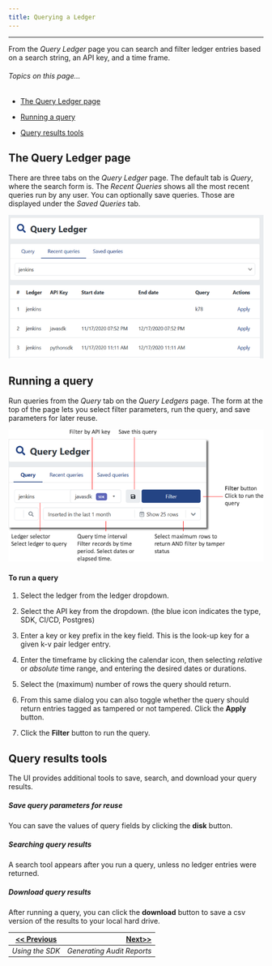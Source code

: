 ```yaml
---
title: Querying a Ledger
---
```


-------
From the *Query Ledger* page you can search and filter ledger entries based on a search string, an API key, and a time frame.

###### _Topics on this page..._

- [The Query Ledger page](help/query-ledger#the-query-ledger-page)

- [Running a query](help/query-ledger#running-a-query)

- [Query results tools](help/query-ledger#query-results-tools)

## The Query Ledger page

There are three tabs on the *Query Ledger* page. The default tab is *Query*, where the search form is. The *Recent Queries* shows all the most recent queries run by any user. You can optionally save queries. Those are displayed under the *Saved Queries* tab. 

<v-img src="/alt_query_ldgr_main.png" alt="" align="left"></v-img>
![](assets\images\alt_query_ldgr_main.png)

## Running a query

Run queries from the *Query* tab on the *Query Ledgers* page. The form at the top of the page lets you select filter parameters, run the query, and save parameters for later reuse.

<v-img src="/alt_query_ldgr_wgt_annot.png" alt="" align="left"></v-img>


![](assets\images\alt_query_ldgr_wgt_annot.png)

#### To run a query

1. Select the ledger from the ledger dropdown.

2. Select the API key from the dropdown. (the blue icon indicates the type, SDK, CI/CD, Postgres)

3. Enter a key or key prefix in the key field. This is the look-up key for a given k-v pair ledger entry.

4. Enter the timeframe by clicking the calendar icon, then selecting *relative* or *absolute* time range, and entering the desired dates or durations. 

5. Select the (maximum) number of rows the query should return.

6. From this same dialog you can also toggle whether the query should return entries tagged as tampered or not tampered. Click the **Apply** button.
   
   <v-img src="/alt_query_entryfilt_dlg.png" alt="" align="left"></v-img>
   
7. 
   Click the **Filter** button to run the query.

## Query results tools

The UI provides additional tools to save, search, and download your query results.

##### Save query parameters for reuse

You can save the values of query fields by clicking the **disk** button.

##### Searching query results

A search tool appears after you run a query, unless no ledger entries were returned.

##### Download query results

After running a query, you can click the **download** button to save a csv version of the results to your local hard drive.

| [<< Previous](/help/using-ledger) | [Next>>](/help/use-audit-reports) |
| --------------------------------- | --------------------------------: |
| *Using the SDK*                   |        *Generating Audit Reports* |

<prev-next class="_margin-top-1" :prev="{ url: '/using-ledger', label: 'Using the SDK' }" :next="{ url: '/use-audit-reports', label: 'Generating Audit Reports' }"></prev-next>